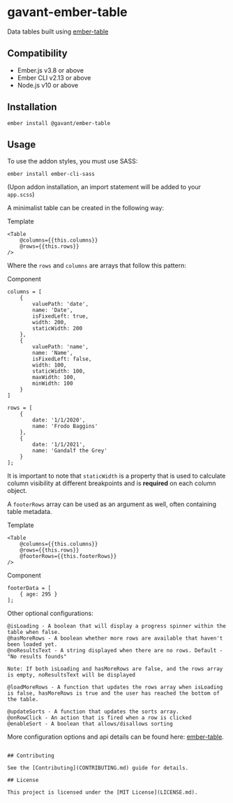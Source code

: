 # gavant-ember-table

Data tables built using [ember-table](https://github.com/Addepar/ember-table)

## Compatibility

-   Ember.js v3.8 or above
-   Ember CLI v2.13 or above
-   Node.js v10 or above

## Installation

```
ember install @gavant/ember-table
```

## Usage

To use the addon styles, you must use SASS:

```
ember install ember-cli-sass
```

(Upon addon installation, an import statement will be added to your `app.scss`)

A minimalist table can be created in the following way:

Template

```
<Table
    @columns={{this.columns}}
    @rows={{this.rows}}
/>
```

Where the `rows` and `columns` are arrays that follow this pattern:

Component

```
columns = [
    {
        valuePath: 'date',
        name: 'Date',
        isFixedLeft: true,
        width: 200,
        staticWidth: 200
    },
    {
        valuePath: 'name',
        name: 'Name',
        isFixedLeft: false,
        width: 100,
        staticWidth: 100,
        maxWidth: 100,
        minWidth: 100
    }
]

rows = [
    {
        date: '1/1/2020',
        name: 'Frodo Baggins'
    },
    {
        date: '1/1/2021',
        name: 'Gandalf the Grey'
    }
];
```

It is important to note that `staticWidth` is a property that is used to calculate column visibility at different breakpoints and is **required** on each column object.

A `footerRows` array can be used as an argument as well, often containing table metadata.

Template

```
<Table
    @columns={{this.columns}}
    @rows={{this.rows}}
    @footerRows={{this.footerRows}}
/>
```

Component

```
footerData = [
    { age: 295 }
];
```

Other optional configurations:

```
@isLoading - A boolean that will display a progress spinner within the table when false.
@hasMoreRows - A boolean whether more rows are available that haven't been loaded yet.
@noResultsText - A string displayed when there are no rows. Default - "No results founds"

Note: If both isLoading and hasMoreRows are false, and the rows array is empty, noResultsText will be displayed

@loadMoreRows - A function that updates the rows array when isLoading is false, hasMoreRows is true and the user has reached the bottom of the table.

@updateSorts - A function that updates the sorts array.
@onRowClick - An action that is fired when a row is clicked
@enableSort - A boolean that allows/disallows sorting
```

More configuration options and api details can be found here: [ember-table](https://github.com/Addepar/ember-table).

```

## Contributing

See the [Contributing](CONTRIBUTING.md) guide for details.

## License

This project is licensed under the [MIT License](LICENSE.md).
```
